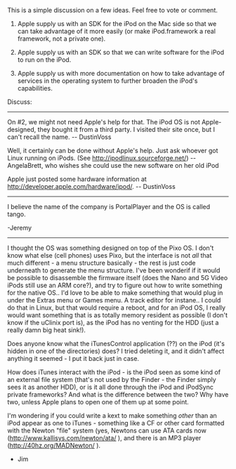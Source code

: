 

This is a simple discussion on a few ideas. Feel free to vote or comment.

1. Apple supply us with an SDK for the iPod on the Mac side so that we can take advantage of it more easily (or make iPod.framework a real framework, not a private one).

2. Apple supply us with an SDK so that we can write software for the iPod to run on the iPod.

3. Apple supply us with more documentation on how to take advantage of services in  the operating system to further broaden the iPod's capabilities.

Discuss:

----

On #2, we might not need Apple's help for that. The iPod OS is not Apple-designed, they bought it from a third party. I visited their site once, but I can't recall the name. -- DustinVoss

Well, it certainly can be done without Apple's help. Just ask whoever got Linux running on iPods. (See http://ipodlinux.sourceforge.net/) -- AngelaBrett, who wishes she could use the new software on her old iPod

Apple just posted some hardware information at http://developer.apple.com/hardware/ipod/. -- DustinVoss

----

I believe the name of the company is PortalPlayer and the OS is called tango.  

-Jeremy

----

I thought the OS was something designed on top of the Pixo OS.  I don't know what else (cell phones) uses Pixo, but the interface is not *all* that much different - a menu structure basically - the rest is just code underneath to generate the menu structure.  I've been wonderif if it would be possible to disassemble the firmware itself (does the Nano and 5G Video iPods still use an ARM core?), and try to figure out how to write something for the native OS..  I'd love to be able to make something that would plug in under the Extras menu or Games menu.  A track editor for instane..  I could do that in Linux, but that would require a reboot, and for an iPod OS, I really would want something that is as totally memory resident as possible (I don't know if the uClinix port is), as the iPod has no venting for the HDD (just a really damn big heat sink!).

  Does anyone know what the iTunesControl application (??) on the iPod (it's hidden in one of the directories) does?  I tried deleting it, and it didn't affect anything it seemed - I put it back just in case.

  How does iTunes interact with the iPod - is the iPod seen as some kind of an external file system (that's not used by the Finder - the Finder simply sees it as another HDD), or is it all done through the iPod and iPodSync private frameworks?  And what is the difference between the two?  Why have two, unless Apple plans to open one of them up at some point.

  I'm wondering if you could write a kext to make something *other* than an iPod appear as one to iTunes - something like a CF or other card formatted with the Newton "file" system (yes, Newtons can use ATA cards now (http://www.kallisys.com/newton/ata/ ), and there is an MP3 player (http://40hz.org/MADNewton/ ).

- Jim
